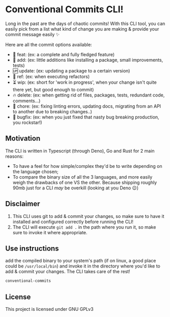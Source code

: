 # Conventional Commits CLI!

Long in the past are the days of chaotic commits! With this CLI tool, you can easily pick from a list what kind of change you are making & provide your commit message easily ✨

Here are all the commit options available:

- 💎 feat: (ex: a complete and fully fledged feature)
- 🎁 add: (ex: little additions like installing a package, small improvements, tests)
- 🆙 update: (ex: updating a package to a certain version)
- 🔧 ref: (ex: when executing refactors)
- ⏳ wip: (ex: short for 'work in progress', when your change isn't quite there yet, but good enough to commit)
- 🔥 delete: (ex: when getting rid of files, packages, tests, redundant code, comments...)
- 🧹 chore: (ex: fixing linting errors, updating docs, migrating from an API to another due to breaking changes..)
- 🐛 bugfix: (ex: when you just fixed that nasty bug breaking production, you rockstar!)

## Motivation

The CLI is written in Typescript (through Deno), Go and Rust for 2 main reasons:

- To have a feel for how simple/complex they'd be to write depending on the language chosen;
- To compare the binary size of all the 3 languages, and more easily weigh the drawbacks of one VS the other. Because shipping roughly 90mb just for a CLI _may_ be overkill (looking at you Deno 😉)

## Disclaimer

1. This CLI uses git to add & commit your changes, so make sure to have it installed and configured correctly before running the CLI!
2. The CLI will execute `git add .` in the path where you run it, so make sure to invoke it where appropriate.

## Use instructions

add the compiled binary to your system's path (if on linux, a good place could be `/usr/local/bin`) and invoke it in the directory where you'd like to add & commit your changes. The CLI takes care of the rest!

```bash
conventional-commits
```

## License

This project is licensed under GNU GPLv3
